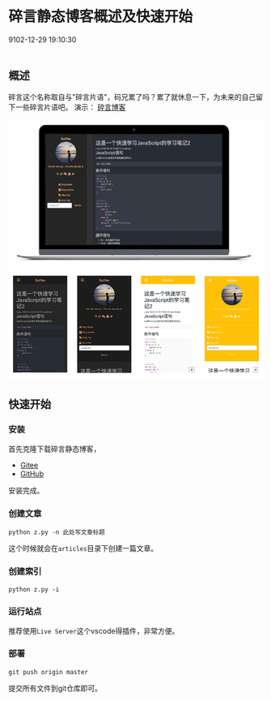 <div class="blog-article">
<h1 class="title">碎言静态博客概述及快速开始</h1>
<span class="author"></span>
<span class="time">9102-12-29 19:10:30</span>
<span class="tag"></span>
</div>
</br>

## 概述

碎言这个名称取自与"碎言片语"，码兄累了吗？累了就休息一下，为未来的自己留下一些碎言片语吧。
演示： [碎言博客](http://j_sky.gitee.io/suiyan)

![](assets/images/fabu.png)

## 快速开始

### 安装

首先克隆下载碎言静态博客，
* [Gitee](https://gitee.com/J_Sky/suiyan.git)
* [GitHub](https://github.com/bosichong/suiyan.git)

安装完成。

### 创建文章


    python z.py -n 此处写文章标题


这个时候就会在`articles`目录下创建一篇文章。

### 创建索引

    python z.py -i

### 运行站点

推荐使用`Live Server`这个vscode得插件，非常方便。

### 部署

    git push origin master

提交所有文件到git仓库即可。


